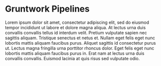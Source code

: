 # Gruntwork Pipelines

Lorem ipsum dolor sit amet, consectetur adipiscing elit, sed do eiusmod tempor incididunt ut labore et dolore magna aliqua. At lectus urna duis convallis convallis tellus id interdum velit. Pretium vulputate sapien nec sagittis aliquam. Tristique senectus et netus et. Nullam eget felis eget nunc lobortis mattis aliquam faucibus purus. Aliquet sagittis id consectetur purus ut. Lectus magna fringilla urna porttitor rhoncus dolor. Eget felis eget nunc lobortis mattis aliquam faucibus purus in. Erat nam at lectus urna duis convallis convallis. Euismod lacinia at quis risus sed vulputate odio.
